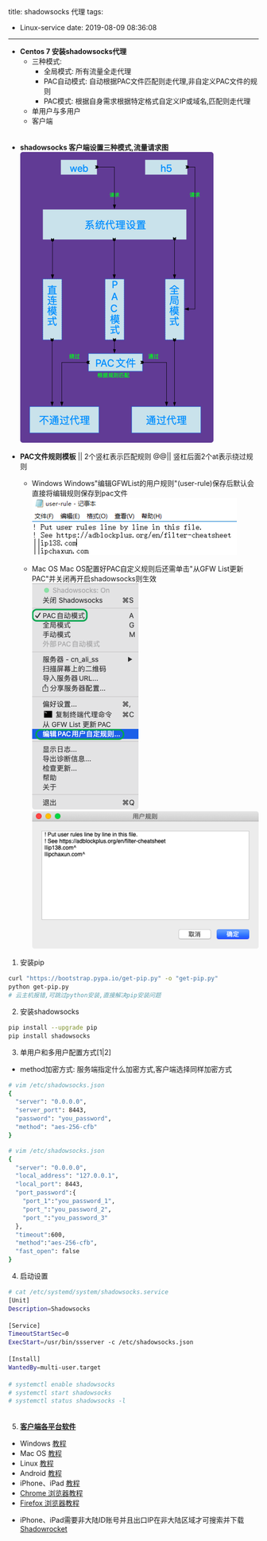 title: shadowsocks 代理
tags:
  - Linux-service
date: 2019-08-09 08:36:08
---
+ **Centos 7 安装shadowsocks代理**
  - 三种模式: 
    - 全局模式: 所有流量全走代理
    - PAC自动模式: 自动根据PAC文件匹配则走代理,非自定义PAC文件的规则
    - PAC模式: 根据自身需求根据特定格式自定义IP或域名,匹配则走代理
  - 单用户与多用户
  - 客户端

###### 
<!--more-->

+ **shadowsocks 客户端设置三种模式,流量请求图**
![upload successful](/images/pasted-74.png)

+ **PAC文件规则模板**
||       2个竖杠表示匹配规则
@@||     竖杠后面2个at表示绕过规则

  - Windows
  Windows"编辑GFWList的用户规则"(user-rule)保存后默认会直接将编辑规则保存到pac文件
![upload successful](/images/pasted-77.png)
  
  
  - Mac OS
  Mac OS配置好PAC自定义规则后还需单击"从GFW List更新PAC"并关闭再开启shadowsocks则生效
![upload successful](/images/pasted-75.png)
![upload successful](/images/pasted-76.png)
  

1. 安装pip
```bash
curl "https://bootstrap.pypa.io/get-pip.py" -o "get-pip.py"
python get-pip.py
# 云主机报错,可跳过python安装,直接解决pip安装问题
```

2. 安装shadowsocks
```bash
pip install --upgrade pip
pip install shadowsocks
```

3. 单用户和多用户配置方式[1|2]
  - method加密方式: 服务端指定什么加密方式,客户端选择同样加密方式
```bash 单用户[1]
# vim /etc/shadowsocks.json
{
  "server": "0.0.0.0",
  "server_port": 8443,
  "password": "you_password",
  "method": "aes-256-cfb"
}
```
```bash 多用户[2]
# vim /etc/shadowsocks.json
{
  "server": "0.0.0.0",
  "local_address": "127.0.0.1",
  "local_port": 8443,
  "port_password":{
    "port_1":"you_password_1",
    "port_":"you_password_2",
    "port_":"you_password_3"
  },
  "timeout":600,
  "method":"aes-256-cfb",
  "fast_open": false
}
```

4. 启动设置
```bash
# cat /etc/systemd/system/shadowsocks.service
[Unit]
Description=Shadowsocks

[Service]
TimeoutStartSec=0
ExecStart=/usr/bin/ssserver -c /etc/shadowsocks.json

[Install]
WantedBy=multi-user.target

# systemctl enable shadowsocks
# systemctl start shadowsocks
# systemctl status shadowsocks -l
```

###### 

5.  [**客户端各平台软件**](https://shadowsockshelp.github.io/Shadowsocks/download.html)
  - Windows [教程](https://shadowsockshelp.github.io/Shadowsocks/windows.html)
  - Mac OS [教程](https://shadowsockshelp.github.io/Shadowsocks/mac.html)
  - Linux [教程](https://shadowsockshelp.github.io/Shadowsocks/linux.html)
  - Android [教程](https://shadowsockshelp.github.io/Shadowsocks/Android.html)
  - iPhone、iPad [教程](https://shadowsockshelp.github.io/Shadowsocks/ios.html)
  - [Chrome 浏览器教程](https://shadowsockshelp.github.io/Shadowsocks/Chrome.html)
  - [Firefox 浏览器教程](https://shadowsockshelp.github.io/Shadowsocks/Firefox.html)

* iPhone、iPad需要非大陆ID账号并且出口IP在非大陆区域才可搜索并下载 [Shadowrocket](https://shadowsockshelp.github.io/ios/)


###### 
